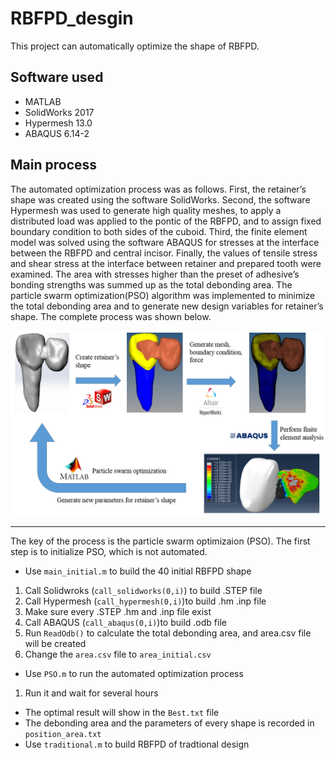 # RBFPD_desgin
This project can automatically optimize the shape of RBFPD.

## Software used
* MATLAB
* SolidWorks 2017
* Hypermesh 13.0
* ABAQUS 6.14-2

## Main process
  The automated optimization process was as follows. First, the retainer’s shape was created using the software SolidWorks. Second, the software Hypermesh was used to generate high quality meshes, to apply a distributed load was applied to the pontic of the RBFPD, and to assign fixed boundary condition to both sides of the cuboid. Third, the finite element model was solved using the software ABAQUS for stresses at the interface between the RBFPD and central incisor. Finally, the values of tensile stress and shear stress at the interface between retainer and prepared tooth were examined. The area with stresses higher than the preset of adhesive’s bonding strengths was summed up as the total debonding area. The particle swarm optimization(PSO) algorithm was implemented to minimize the total debonding area and to generate new design variables for retainer’s shape. The complete process was shown below.
  
![](Figure/Automated_optimization_process.PNG)

___

The key of the process is the particle swarm optimizaion (PSO). The first step is to initialize PSO, which is not automated.

* Use ```main_initial.m``` to build the 40 initial RBFPD shape
1. Call Solidwroks (```call_solidworks(0,i)```) to build .STEP file
1. Call Hypermesh (```call_hypermesh(0,i)```)to build .hm .inp file
1. Make sure every .STEP .hm and .inp  file exist
1. Call ABAQUS (```call_abaqus(0,i)```)to build .odb file
1. Run ```ReadOdb()``` to calculate the total debonding area, and area.csv file will be created
1. Change the ```area.csv``` file to ```area_initial.csv```

* Use ```PSO.m``` to run the automated optimization process
1. Run it and wait for several hours

* The optimal result will show in the ```Best.txt``` file
* The debonding area and the parameters of every shape is recorded in ```position_area.txt```
* Use ```traditional.m``` to build RBFPD of tradtional design

